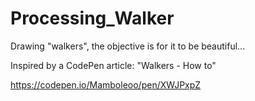 # Processing_Walker
Drawing "walkers", the objective is for it to be beautiful...

Inspired by a CodePen article: "Walkers - How to"

https://codepen.io/Mamboleoo/pen/XWJPxpZ
